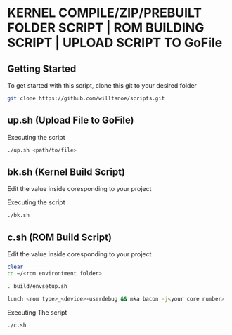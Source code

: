 # KERNEL COMPILE/ZIP/PREBUILT FOLDER SCRIPT | ROM BUILDING SCRIPT | UPLOAD SCRIPT TO GoFile

## Getting Started
To get started with this script, clone this git to your desired folder
```bash
git clone https://github.com/willtanoe/scripts.git
```
## up.sh (Upload File to GoFile)
Executing the script
```bash
./up.sh <path/to/file>
```
## bk.sh (Kernel Build Script)
Edit the value inside coresponding to your project

Executing the script
```bash
./bk.sh
```

## c.sh (ROM Build Script)
Edit the value inside coresponding to your project
```bash
clear
cd ~/<rom environtment folder>

. build/envsetup.sh

lunch <rom type>_<device>-userdebug && mka bacon -j<your core number> | tee "build-log-$(date '+%Y%m%d-%H%M').txt"
```
Executing The script
```bash
./c.sh
```





